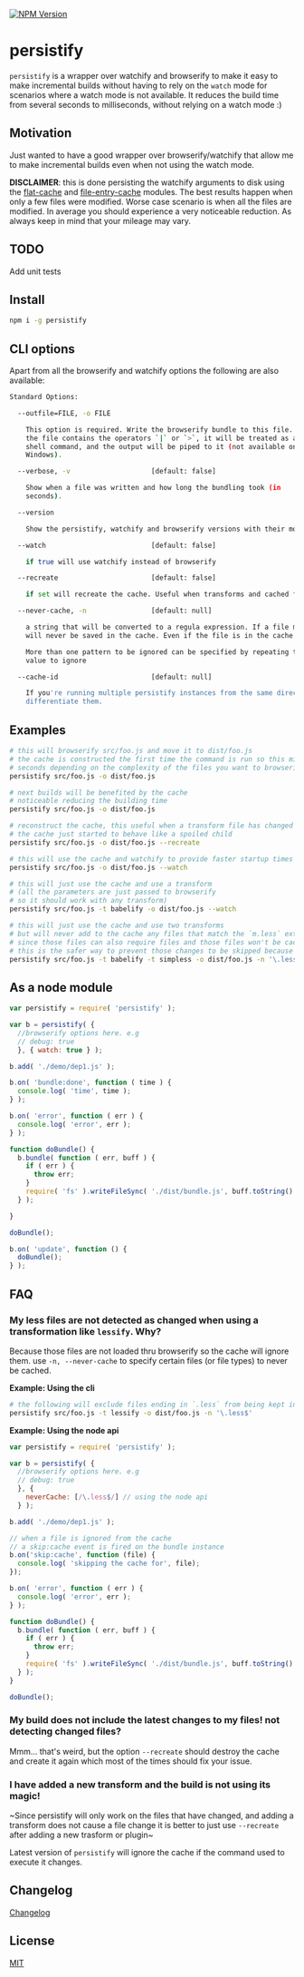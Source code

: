 [![NPM Version](http://img.shields.io/npm/v/persistify.svg?style=flat)](https://npmjs.org/package/persistify)

# persistify
`persistify` is a wrapper over watchify and browserify to make it easy to make incremental builds without having to rely on the `watch` mode for scenarios where a watch mode is not available. It reduces the build time from several seconds to milliseconds, without relying on a watch mode :)

## Motivation
Just wanted to have a good wrapper over browserify/watchify that allow me to make incremental builds even when not using the watch mode.

**DISCLAIMER**: this is done persisting the watchify arguments to disk using the [flat-cache](https://npmjs.org/package/flat-cache) and [file-entry-cache](https://npmjs.org/package/file-entry-cache) modules. The best results happen when only a few files were modified. Worse case scenario is when all the files are modified. In average you should experience a very noticeable reduction. As always keep in mind that your mileage may vary.

## TODO

Add unit tests

## Install

```bash
npm i -g persistify
```

## CLI options

Apart from all the browserify and watchify options the following are also available:

```bash
Standard Options:

  --outfile=FILE, -o FILE

    This option is required. Write the browserify bundle to this file. If
    the file contains the operators `|` or `>`, it will be treated as a
    shell command, and the output will be piped to it (not available on
    Windows).

  --verbose, -v                    [default: false]

    Show when a file was written and how long the bundling took (in
    seconds).

  --version

    Show the persistify, watchify and browserify versions with their module paths.

  --watch                          [default: false]

    if true will use watchify instead of browserify

  --recreate                       [default: false]

    if set will recreate the cache. Useful when transforms and cached files refuse to cooperate

  --never-cache, -n                [default: null]

    a string that will be converted to a regula expression. If a file matches the returned regExp
    will never be saved in the cache. Even if the file is in the cache already it will be ignored.

    More than one pattern to be ignored can be specified by repeating this option with other regex
    value to ignore

  --cache-id                       [default: null]

    If you're running multiple persistify instances from the same directory, use this to
    differentiate them.

```

## Examples

```bash
# this will browserify src/foo.js and move it to dist/foo.js
# the cache is constructed the first time the command is run so this might take a few
# seconds depending on the complexity of the files you want to browserify
persistify src/foo.js -o dist/foo.js

# next builds will be benefited by the cache
# noticeable reducing the building time
persistify src/foo.js -o dist/foo.js

# reconstruct the cache, this useful when a transform file has changed or
# the cache just started to behave like a spoiled child
persistify src/foo.js -o dist/foo.js --recreate

# this will use the cache and watchify to provide faster startup times on watch mode
persistify src/foo.js -o dist/foo.js --watch

# this will just use the cache and use a transform
# (all the parameters are just passed to browserify
# so it should work with any transform)
persistify src/foo.js -t babelify -o dist/foo.js --watch

# this will just use the cache and use two transforms
# but will never add to the cache any files that match the `m.less` extension
# since those files can also require files and those files won't be cached
# this is the safer way to prevent those changes to be skipped because of the cache
persistify src/foo.js -t babelify -t simpless -o dist/foo.js -n '\.less$'
```

## As a node module

```javascript
var persistify = require( 'persistify' );

var b = persistify( {
  //browserify options here. e.g
  // debug: true
  }, { watch: true } );

b.add( './demo/dep1.js' );

b.on( 'bundle:done', function ( time ) {
  console.log( 'time', time );
} );

b.on( 'error', function ( err ) {
  console.log( 'error', err );
} );

function doBundle() {
  b.bundle( function ( err, buff ) {
    if ( err ) {
      throw err;
    }
    require( 'fs' ).writeFileSync( './dist/bundle.js', buff.toString() );
  } );

}

doBundle();

b.on( 'update', function () {
  doBundle();
} );

```

## FAQ

### My less files are not detected as changed when using a transformation like `lessify`. Why?

Because those files are not loaded thru browserify so the cache will ignore them. use `-n, --never-cache` to specify certain files (or file types) to never be cached.

**Example: Using the cli**

```bash
# the following will exclude files ending in `.less` from being kept in the cache
persistify src/foo.js -t lessify -o dist/foo.js -n '\.less$'
```

**Example: Using the node api**
```javascript
var persistify = require( 'persistify' );

var b = persistify( {
  //browserify options here. e.g
  // debug: true
  }, {
    neverCache: [/\.less$/] // using the node api
  } );

b.add( './demo/dep1.js' );

// when a file is ignored from the cache
// a skip:cache event is fired on the bundle instance
b.on('skip:cache', function (file) {
  console.log( 'skipping the cache for', file);
});

b.on( 'error', function ( err ) {
  console.log( 'error', err );
} );

function doBundle() {
  b.bundle( function ( err, buff ) {
    if ( err ) {
      throw err;
    }
    require( 'fs' ).writeFileSync( './dist/bundle.js', buff.toString() );
  } );
}

doBundle();
```

### My build does not include the latest changes to my files! not detecting changed files?

Mmm... that's weird, but the option `--recreate` should destroy the cache and create it again which most of the times should fix your issue.

### I have added a new transform and the build is not using its magic!

~Since persistify will only work on the files that have changed, and adding a transform
does not cause a file change it is better to just use `--recreate` after adding a new trasform or plugin~

Latest version of `persistify` will ignore the cache if the command used to execute it changes.

## Changelog

[Changelog](./changelog.md)

## License

[MIT](./LICENSE)
